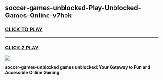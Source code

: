 
## soccer-games-unblocked-Play-Unblocked-Games-Online-v7hek
<h3>
<a href="https://premium76.site?title=soccer-games-unblocked&ref=25A">CLICK TO PLAY</a></h3>
<hr>

<h3>
<a href="https://premium76.site?title=soccer-games-unblocked&ref=25A">CLICK 2 PLAY</a>
  
</h3>

<a href="https://premium76.site?title=soccer-games-unblocked&ref=25A"><img src="https://clearcache.store/games.png"></a>


**soccer-games-unblocked games unblocked: Your Gateway to Fun and Accessible Online Gaming**
